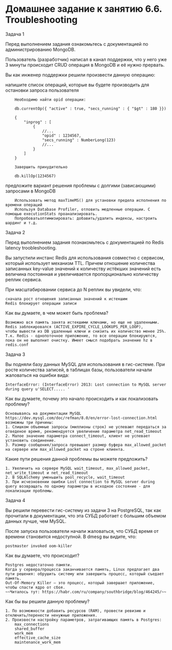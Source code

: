 # Домашнее задание к занятию 6.6. Troubleshooting

Задача 1

Перед выполнением задания ознакомьтесь с документацией по администрированию MongoDB.

Пользователь (разработчик) написал в канал поддержки, что у него уже 3 минуты происходит CRUD операция в MongoDB и её нужно прервать.

Вы как инженер поддержки решили произвести данную операцию:

напишите список операций, которые вы будете производить для остановки запроса пользователя


        Необходимо найти opid операции:
        
        db.currentOp({ "active" : true, "secs_running" : { "$gt" : 180 }})
        
        {
            "inprog" : [
                {
                    //...
                    "opid" : 1234567,
                    "secs_running" : NumberLong(123)
                    //...
                }
            ]
        }
        
        Завершить принудительно
        
        db.killOp(1234567)


предложите вариант решения проблемы с долгими (зависающими) запросами в MongoDB

        Использовать метод maxTimeMS() для установки предела исполнения по времени операций 
        Используя Database Profiler, отловить медленные операции. С помощью executionStats проанализировать. 
        Попробоватьоптимизировать: добавить/удалить индексы, настроить шардинг и т.д.

Задача 2

Перед выполнением задания познакомьтесь с документацией по Redis latency troobleshooting.

Вы запустили инстанс Redis для использования совместно с сервисом, который использует механизм TTL. Причем отношение количества записанных key-value значений к количеству истёкших значений есть величина постоянная и увеличивается пропорционально количеству реплик сервиса.

При масштабировании сервиса до N реплик вы увидели, что:

    сначала рост отношения записанных значений к истекшим
    Redis блокирует операции записи

Как вы думаете, в чем может быть проблема?

	Возможнo вся память занята истекшими ключами, но еще не удаленными. Redis заблокировался (ACTIVE_EXPIRE_CYCLE_LOOKUPS_PER_LOOP),
	чтобы вывести из DB удаленные ключи и снизить их количество менее 25%. Т.к. Redis - однопоточное приложение, то все операции блокируются,
	пока он не выполнит очистку. Имеет смысл подобрать значение hz в redis.conf
	
Задача 3

Вы подняли базу данных MySQL для использования в гис-системе. При росте количества записей, в таблицах базы, пользователи начали жаловаться на ошибки вида:

	InterfaceError: (InterfaceError) 2013: Lost connection to MySQL server during query u'SELECT..... '

Как вы думаете, почему это начало происходить и как локализовать проблему?  

	Основываясь на документации MySQL https://dev.mysql.com/doc/refman/8.0/en/error-lost-connection.html возможны три причины:
	1. Слишком объемные запросы (миллионы строк) не успевают передаться за отведеное время, рекомендуется увеличение параметра net_read_timeout
	2. Малое значение параметра connect_timeout, клиент не успевает установить соединение.
	3. Размер сообщения/запроса превышает размер буфера max_allowed_packet на сервере или max_allowed_packet на строне клиента.
	
Какие пути решения данной проблемы вы можете предложить?  

	1. Увеличить на сервере MySQL wait_timeout, max_allowed_packet, net_write_timeout и net_read_timeout
	2. В SQLAlchemy уменьшить pool_recycle, wait_timeout
	3. При исчезновении ошибки Lost connection to MySQL server during query возвращать по одному параметры в исходное состояние - для локализации проблемы.


Задача 4

Вы решили перевести гис-систему из задачи 3 на PostgreSQL, так как прочитали в документации, что эта СУБД работает с большим объемом данных лучше, чем MySQL.

После запуска пользователи начали жаловаться, что СУБД время от времени становится недоступной. В dmesg вы видите, что:

	postmaster invoked oom-killer

Как вы думаете, что происходит?

	Postgres недостаточно памяти.
	Когда у сервера/процесса заканчивается память, Linux предлагает два пути решения: обрушить систему или завершить процесс, который съедает память.
	Out-Of-Memory Killer — это процесс, который завершает приложение, чтобы спасти ядро от сбоя.
    ~~Читалось тут: https://habr.com/ru/company/southbridge/blog/464245/~~

Как бы вы решили данную проблему?

	1. По возможности добавить ресурсов (RAM), провести ревизию и отключить/перенести ненужные приложения.
	2. Произвести настройку параметров, затрагивающих память в Postgres:
		max_connections
		shared_buffer
		work_mem
		effective_cache_size
		maintenance_work_mem